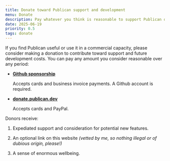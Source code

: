 ```yaml
---
title: Donate toward Publican support and development
menu: Donate
description: Pay whatever you think is reasonable to support Publican development.
date: 2025-06-19
priority: 0.5
tags: donate
---
```


If you find Publican useful or use it in a commercial capacity, please consider making a donation to contribute toward support and future development costs. You can pay any amount you consider reasonable over any period:

* **[Github sponsorship](https://github.com/sponsors/craigbuckler)**

  Accepts cards and business invoice payments. A Github account is required.

* **[donate.publican.dev](https://donate.publican.dev/)**

  Accepts cards and PayPal.


Donors receive:

1. Expediated support and consideration for potential new features.

1. An optional link on this website *(vetted by me, so nothing illegal or of dubious origin, please!)*

1. A sense of enormous wellbeing.
